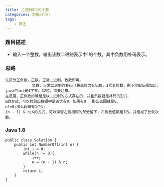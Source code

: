 ```yaml
---
title: 二进制中1的个数
categories: 剑指offer
tags: 
    - 算法
---
```

 <meta name="referrer" content="no-referrer" />

### 题目描述

* 输入一个整数，输出该数二进制表示中1的个数。其中负数用补码表示。
<!-- more -->

### 思路
    先区分正负数，正数，正常二进制，数数即可。
                负数，正常二进制的补码（最高位为标记位，1代表负数，剩下位取反后加1）。java中int是4字节，32位，需要注意。
    在底层，正负数的确是是以二进制的方式存在的，并且负数就是补码的形式.
    &的方式，可以检验出数据中是否含有0，如果有0， 那么返回就是0。
    n!=0;那么起码有1个1;
    (n - 1) & n;&的方式，可以保留左侧相同的部分留下，右侧数值都是1的。并缩减了比较次数。
### Java 1.8

```
public class Solution {
    public int NumberOf1(int n) {
        int i = 0;
        while(n != 0){
            i++;
            n = (n - 1) & n;
        }
        return i;
    }
}
```
